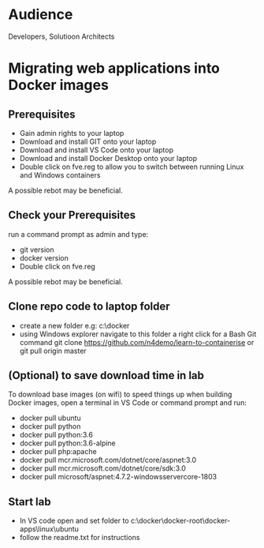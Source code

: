 # Audience
Developers, Solutioon Architects


# Migrating web applications into Docker images

## Prerequisites

* Gain admin rights to your laptop
* Download and install GIT onto your laptop  
* Download and install VS Code onto your laptop  
* Download and install Docker Desktop onto your laptop  
* Double click on fve.reg to allow you to switch between running Linux and Windows containers

A possible rebot may be beneficial.  

## Check your Prerequisites
run a command prompt as admin and type:

* git version  
* docker version 
* Double click on fve.reg  

A possible rebot may be beneficial. 

## Clone repo code to laptop folder 
* create a new folder e.g: c:\docker
* using Windows explorer navigate to this folder a right click for a Bash Git command
git clone https://github.com/n4demo/learn-to-containerise or
git pull origin master

## (Optional) to save download time in lab
To download base images (on wifi) to speed things up when building Docker images, open a terminal in VS Code or command prompt and run:
* docker pull ubuntu  
* docker pull python  
* docker pull python:3.6  
* docker pull python:3.6-alpine  
* docker pull php:apache  
* docker pull mcr.microsoft.com/dotnet/core/aspnet:3.0  
* docker pull mcr.microsoft.com/dotnet/core/sdk:3.0  
* docker pull microsoft/aspnet:4.7.2-windowsservercore-1803  

## Start lab
* In VS code open and set folder to c:\docker\docker-root\docker-apps\linux\ubuntu
* follow the readme.txt for instructions



